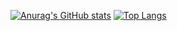 [![Anurag's GitHub stats](https://github-readme-stats.vercel.app/api?username=DongShaoNB&theme=radical&show_icons=true)](https://github.com/anuraghazra/github-readme-stats)
[![Top Langs](https://github-readme-stats.vercel.app/api/top-langs/?username=DongShaoNB)](https://github.com/anuraghazra/github-readme-stats)
